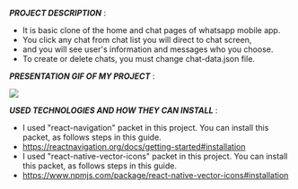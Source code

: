 ***PROJECT DESCRIPTION*** :<br>
+ It is basic clone of the home and chat pages of whatsapp mobile app.<br>
+ You click any chat from chat list you will direct to chat screen,<br>
+ and you will see user's information and messages who you choose.<br>
+ To create or delete chats, you must change chat-data.json file.<br>

***PRESENTATION GIF OF MY PROJECT*** :

![](assets/odev-2-gif-edited-500px.gif)

***USED TECHNOLOGIES AND HOW THEY CAN INSTALL*** :<br>
+ I used "react-navigation" packet in this project. You can install this packet, as follows steps in this guide.<br>
+ https://reactnavigation.org/docs/getting-started#installation<br>
+ I used "react-native-vector-icons" packet in this project. You can install this packet, as follows steps in this guide.<br>
+ https://www.npmjs.com/package/react-native-vector-icons#installation<br>

